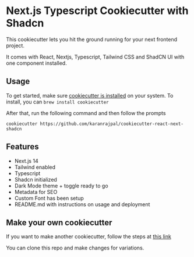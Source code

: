# Next.js Typescript Cookiecutter with Shadcn
This cookiecutter lets you hit the ground running for your next frontend project.

It comes with React, Nextjs, Typescript, Tailwind CSS and ShadCN UI with one component installed.

## Usage
To get started, make sure [cookiecutter is installed](https://cookiecutter.readthedocs.io/en/latest/installation.html#install-cookiecutter) on your system.
To install, you can `brew install cookiecutter`

After that, run the following command and then follow the prompts

`cookiecutter https://github.com/karanrajpal/cookiecutter-react-next-shadcn`

## Features
- Next.js 14
- Tailwind enabled
- Typescript
- Shadcn initialized
- Dark Mode theme + toggle ready to go
- Metadata for SEO
- Custom Font has been setup
- README.md with instructions on usage and deployment

## Make your own cookiecutter
If you want to make another cookiecutter, follow the steps at [this link](https://cookiecutter.readthedocs.io/en/latest/tutorials/tutorial2.html)

You can clone this repo and make changes for variations.

